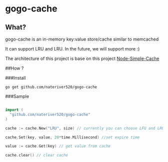 gogo-cache
==========

## What?

gogo-cache is an in-memory key:value store/cache similar to memcached 

It can support LRU and LRU. In the future, we will support more :)

The architecture of this project is base on this project [Node-Simple-Cache](https://github.com/hh54188/Node-Simple-Cache) 


##How ?

###Install

```shell
go get github.com/nateriver520/gogo-cache
```

###Sample

```go

import (
  "github.com/nateriver520/gogo-cache"
)

cache := cache.New("LRU", size) // currently you can choose LFU and LRU

cache.Set(key, value, 20*time.Millisecond) //set expire time

value := cache.Get(key) // get value from cache

cache.clear() // clear cache


```


